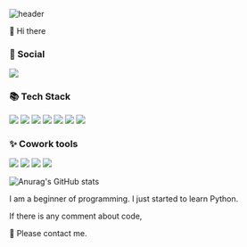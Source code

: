 ![header](https://capsule-render.vercel.app/api?type=waving&color=gradient&height=200&section=header&text=&fontSize=90)

👋 Hi there

### 💌 Social
<a href="https://www.instagram.com/junsik_ky/" target="_blank"><img src="https://img.shields.io/badge/instagram-E4405F?style=flat&logo=instagram&logoColor=white"></a>

### 📚 Tech Stack
<span><img src="https://img.shields.io/badge/Python-3776AB?style=flat&logo=Python&logoColor=white"></span>
<span><img src="https://img.shields.io/badge/HTML5-E34F26?style=flat&logo=HTML5&logoColor=white"></span>
<span><img src="https://img.shields.io/badge/CSS3-1572B6?style=flat&logo=CSS3&logoColor=white"></span>
<span><img src="https://img.shields.io/badge/JavaScript-5b5c5c?style=flat&logo=JavaScript&logoColor=F7DF1E"></span>
<span><img src="https://img.shields.io/badge/Vue.js-f9f9f9?style=flat&logo=Vue.js&logoColor=4FC08D"></span>
<span><img src="https://img.shields.io/badge/Vuetify-1867C0?style=flat&logo=Vuetify&logoColor=white"></span>
<span><img src="https://img.shields.io/badge/Django-092E20?style=flat&logo=Django&logoColor=white"></span>

### ✨ Cowork tools
<span><img src="https://img.shields.io/badge/GitHub-181717?style=flat&logo=GitHub&logoColor=white"></span>
<span><img src="https://img.shields.io/badge/GitLab-FC6D26?style=flat&logo=GitLab&logoColor=white"></span>
<span><img src="https://img.shields.io/badge/Notion-white?style=flat&logo=Notion&logoColor=000000"></span>
<span><img src="https://img.shields.io/badge/Jira-0052CC?style=flat&logo=Jira&logoColor=white"></span>



![Anurag's GitHub stats](https://github-readme-stats.vercel.app/api?username=junsikhhh&show_icons=true&theme=monokai)

I am a beginner of programming.
I just started to learn Python.

If there is any comment about code,

🙏 Please contact me.
